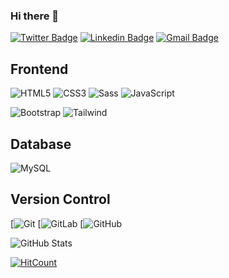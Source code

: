 ### Hi there 👋

[![Twitter Badge](https://img.shields.io/badge/-Martin_Carlin-1ca0f1?style=flat-square&logo=twitter&logoColor=white&link=https://twitter.com/martincarlin87)](https://twitter.com/martincarlin87) [![Linkedin Badge](https://img.shields.io/badge/-Martin_Carlin-blue?style=flat-square&logo=Linkedin&logoColor=white&link=https://www.linkedin.com/in/martincarlin87)](https://www.linkedin.com/in/martincarlin87/) [![Gmail Badge](https://img.shields.io/badge/-martin@martincarlin.uk-c14438?style=flat-square&logo=Gmail&logoColor=white&link=mailto:martin@martincarlin.uk)](mailto:martin@martincarlin.uk)

## Frontend
![HTML5](https://img.shields.io/badge/-HTML5-%23E44D27?style=flat-square&logo=html5&logoColor=ffffff)
![CSS3](https://img.shields.io/badge/-CSS3-%231572B6?style=flat-square&logo=css3)
![Sass](https://img.shields.io/badge/-Sass-%23CC6699?style=flat-square&logo=sass&logoColor=ffffff)
![JavaScript](https://img.shields.io/badge/-JavaScript-black?style=flat-square&logo=javascript)

![Bootstrap](https://img.shields.io/badge/-Bootstrap-563D7C?style=flat-square&logo=bootstrap)
![Tailwind](https://img.shields.io/badge/-Tailwind-38B2AC?style=flat-square&logo=tailwindcss)

## Database
![MySQL](https://img.shields.io/badge/-MySQL-black?style=flat-square&logo=mysql)

## Version Control

[![Git](https://img.shields.io/badge/-Git-black?style=flat-square&logo=git)
[![GitLab](https://img.shields.io/badge/-GitLab-FCA121?style=flat-square&logo=gitlab)
[![GitHub](https://img.shields.io/badge/-GitHub-181717?style=flat-square&logo=github)

<!--
**martincarlin87/martincarlin87** is a ✨ _special_ ✨ repository because its `README.md` (this file) appears on your GitHub profile.

Here are some ideas to get you started:

- 🔭 I’m currently working on ...
- 🌱 I’m currently learning ...
- 👯 I’m looking to collaborate on ...
- 🤔 I’m looking for help with ...
- 💬 Ask me about ...
- 📫 How to reach me: ...
- 😄 Pronouns: ...
- ⚡ Fun fact: ...
-->

![GitHub Stats](https://github-readme-stats.vercel.app/api?username=martincarlin87&show_icons=true&hide_border=true)

[![HitCount](http://hits.dwyl.com/martincarlin87/martincarlin87.svg)](http://hits.dwyl.com/martincarlin87/martincarlin87)


